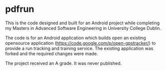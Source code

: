 pdfrun
======

This is the code designed and built for an Android project while completing my Masters in Advanced Software Engineering in University College Dublin. 

The code is for an Android application which builds open an existing opensource application (https://code.google.com/p/open-gpstracker/) to provide a run tracking and training service. The existing application was forked and the required changes were made. 

The project received an A grade. It was never published.
